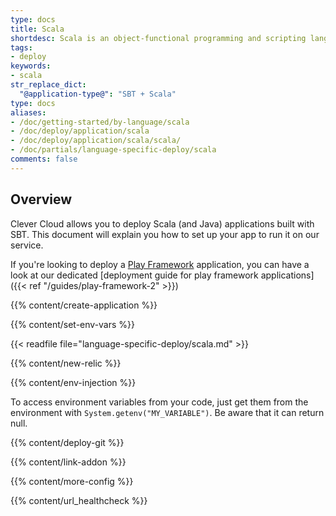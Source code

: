 ```yaml
---
type: docs
title: Scala
shortdesc: Scala is an object-functional programming and scripting language that runs on the Java platform…
tags:
- deploy
keywords:
- scala
str_replace_dict:
  "@application-type@": "SBT + Scala"
type: docs
aliases:
- /doc/getting-started/by-language/scala
- /doc/deploy/application/scala
- /doc/deploy/application/scala/scala/
- /doc/partials/language-specific-deploy/scala
comments: false
---
```


## Overview

Clever Cloud allows you to deploy Scala (and Java) applications built with SBT. This document will explain you how to set up your app to run it on our service.

If you're looking to deploy a [Play Framework](https://www.playframework.com) application, you can have a look at our dedicated [deployment guide for play framework applications]({{< ref "/guides/play-framework-2" >}})

{{% content/create-application %}}

{{% content/set-env-vars %}}

{{< readfile file="language-specific-deploy/scala.md" >}}

{{% content/new-relic %}}

{{% content/env-injection %}}

To access environment variables from your code, just get them from the environment with `System.getenv("MY_VARIABLE")`. Be aware that it can return null.

{{% content/deploy-git %}}

{{% content/link-addon %}}

{{% content/more-config %}}

{{% content/url_healthcheck %}}

